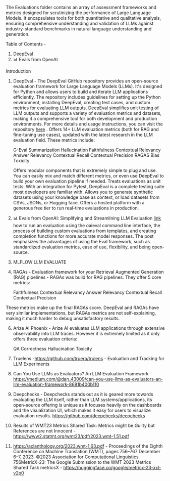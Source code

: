 The Evaluations folder contains an array of assessment frameworks and metrics designed for scrutinizing the performance of Large Language Models. It encapsulates tools for both quantitative and qualitative analysis, ensuring comprehensive understanding and validation of LLMs against industry-standard benchmarks in natural language understanding and generation.

Table of Contents -
1) DeepEval
2) 📊  Evals from OpenAI
   

   
Introduction
1) DeepEval - The DeepEval GitHub repository provides an open-source evaluation framework for Large Language Models (LLMs). It's designed for Python and allows users to build and iterate LLM applications efficiently. The repository includes guidelines for setting up the Python environment, installing DeepEval, creating test cases, and custom metrics for evaluating LLM outputs. DeepEval simplifies unit testing of LLM outputs and supports a variety of evaluation metrics and datasets, making it a comprehensive tool for both development and production environments. For more details and usage instructions, you can visit the repository [here](https://github.com/confident-ai/deepeval) .
   Offers 14+ LLM evaluation metrics (both for RAG and fine-tuning use cases), updated with the latest research in the LLM evaluation field. These metrics include:

    G-Eval
    Summarization
    Hallucination
    Faithfulness
    Contextual Relevancy
    Answer Relevancy
    Contextual Recall
    Contextual Precision
    RAGAS
    Bias
    Toxicity
   
    Offers modular components that is extremely simple to plug and use. You can easily mix and match different metrics, or even use DeepEval to build your own evaluation pipeline if needed.
    Treats evaluations as unit tests. With an integration for Pytest, DeepEval is a complete testing suite most developers are familiar with.
    Allows you to generate synthetic datasets using your knowledge base as context, or load datasets from CSVs, JSONs, or Hugging face.
    Offers a hosted platform with a generous free tier to run real-time evaluations in production.


   
3) 📊  Evals from OpenAI: Simplifying and Streamlining LLM Evaluation [link](https://arize.com/blog-course/evals-openai-simplifying-llm-evaluation/#how-to-run-eval)   how to run an evaluation using the oaieval command line interface, the process of building custom evaluations from templates, and creating completion functions for more accurate model responses. The post emphasizes the advantages of using the Eval framework, such as standardized evaluation metrics, ease of use, flexibility, and being open-source.

4) MLFLOW LLM EVALUATE
5) RAGAs - Evaluation framework for your Retrieval Augmented Generation (RAG) pipelines  - RAGAs was build for RAG pipelines. They offer 5 core metrics:

    Faithfulness
    Contextual Relevancy
    Answer Relevancy
    Contextual Recall
    Contextual Precision

These metrics make up the final RAGAs score. DeepEval and RAGAs have very similar implementations, but RAGAs metrics are not self-explaining, making it much harder to debug unsatisfactory results. 






6) Arize AI Phoenix -
Arize AI evaluates LLM applications through extensive observability into LLM traces. However it is extremely limited as it only offers three evaluation criteria:

    QA Correctness
    Hallucination
    Toxicity

7) Truelens -https://github.com/truera/trulens - Evaluation and Tracking for LLM Experiments 
8) Can You Use LLMs as Evaluators? An LLM Evaluation Framework - https://medium.com/@dan_43009/can-you-use-llms-as-evaluators-an-llm-evaluation-framework-8681b400b110
9) Deepchecks - Deepchecks stands out as it is geared more towards evaluating the LLM itself, rather than LLM systems/applications, its open-source offering is unique as it focuses heavily on the dashboards and the visualization UI, which makes it easy for users to visualize evaluation results. https://github.com/deepchecks/deepchecks


1) Results of WMT23 Metrics Shared  Task: Metrics might be Guilty but References are not Innocent - https://www2.statmt.org/wmt23/pdf/2023.wmt-1.51.pdf
2) https://aclanthology.org/2023.wmt-1.63.pdf - Proceedings of the Eighth Conference on Machine Translation (WMT), pages 756–767
December 6–7, 2023. ©2023 Association for Computational Linguistics
756MetricX-23: The Google Submission to the WMT 2023
Metrics Shared Task
metricsX - https://huggingface.co/google/metricx-23-xxl-v2p0

